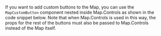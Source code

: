If you want to add custom buttons to the Map, you can use the `MapCustomButton` component nested inside Map.Controls as shown in the code snippet below. Note that when Map.Controls is used in this way, the props for the rest of the buttons must also be passed to Map.Controls instead of the Map itself.
